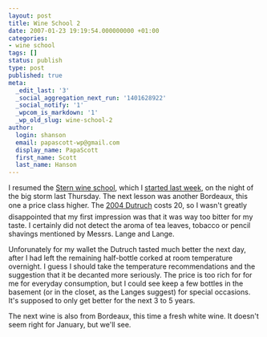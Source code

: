 ```yaml
---
layout: post
title: Wine School 2
date: 2007-01-23 19:19:54.000000000 +01:00
categories:
- wine school
tags: []
status: publish
type: post
published: true
meta:
  _edit_last: '3'
  _social_aggregation_next_run: '1401628922'
  _social_notify: '1'
  _wpcom_is_markdown: '1'
  _wp_old_slug: wine-school-2
author:
  login: shanson
  email: papascott-wp@gmail.com
  display_name: PapaScott
  first_name: Scott
  last_name: Hanson
---
```

<p>I resumed the <a href="http://www.stern.de/weinschule">Stern wine school</a>, which I <a href="/archives/2007/01/16/wine-school/">started last week</a>, on the night of the big storm last Thursday. The next lesson was another Bordeaux, this one a price class higher. The <a href="http://www.stern.de/lifestyle/kueche/getraenke/580331.html?eid=580464">2004 Dutruch</a> costs 20, so I wasn't greatly disappointed that my first impression was that it was way too bitter for my taste. I certainly did not detect the aroma of tea leaves, tobacco or pencil shavings mentioned by Messrs. Lange and Lange.</p>
<p>Unforunately for my wallet the Dutruch tasted much better the next day, after I had left the remaining half-bottle corked at room temperature overnight. I guess I should take the temperature recommendations and the suggestion that it be decanted more seriously. The price is too rich for for me for everyday consumption, but I could see keep a few bottles in the basement (or in the closet, as the Langes suggest) for special occasions. It's supposed to only get better for the next 3 to 5 years.</p>
<p>The next wine is also from Bordeaux, this time a fresh white wine. It doesn't seem right for January, but we'll see.</p>
